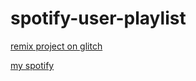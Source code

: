 # spotify-user-playlist

[remix project on glitch](https://spotify-user-playlist.glitch.me/)

[my spotify](https://open.spotify.com/user/nntrn?si=1nG5skWqTTScQAbSy-6ujw)